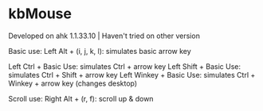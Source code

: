 # kbMouse

Developed on ahk 1.1.33.10 | Haven't tried on other version

Basic use: 
Left Alt + (i, j, k, l): simulates basic arrow key

Left Ctrl + Basic Use: simulates Ctrl + arrow key
Left Shift + Basic Use: simulates Ctrl + Shift + arrow key
Left Winkey + Basic Use: simulates Ctrl + Winkey + arrow key (changes desktop)

Scroll use:
Right Alt + (r, f): scroll up & down
